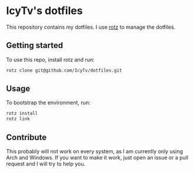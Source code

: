 # IcyTv's dotfiles

This repository contains my dotfiles.
I use [rotz](https://github.com/volllly/rotz) to manage the dotfiles.

## Getting started

To use this repo, install rotz and run:

```bash
rotz clone git@github.com/IcyTv/dotfiles.git
```

## Usage

To bootstrap the environment, run:

```bash
rotz install
rotz link
```

## Contribute

This probably will not work on every system, as I am currently only using Arch and Windows.
If you want to make it work, just open an issue or a pull request and I will try to help you.
